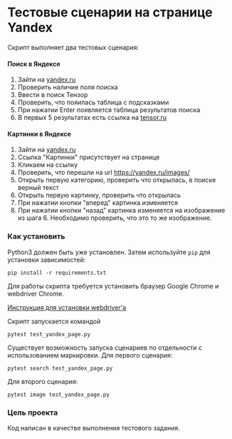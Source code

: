 # Тестовые сценарии на странице Yandex

Cкрипт выполняет два тестовых сценария:
#### Поиск в Яндексе
1. Зайти на [yandex.ru](http://yandex.ru)
2. Проверить наличие поля поиска
3. Ввести в поиск Тензор
4. Проверить, что пояилась таблица с подсказками
5. При нажатии Enter появляется таблица результатов поиска
6. В первых 5 результатах есть ссылка на [tensor.ru](https://tensor.ru)

#### Картинки в Яндексе
1. Зайти на [yandex.ru](http://yandex.ru)
2. Ссылка "Картинки" присутствует на странице
3. Кликаем на ссылку
4. Проверить, что перешли на url https://yandex.ru/images/
5. Открыть первую категорию, проверить что открылась, в поиске верный текст
6. Открыть первую картинку, проверить что открылась
7. При нажатии кнопки "вперед" картинка изменяется
8. При нажатии кнопки "назад" картинка изменяется на изображение из шага 6. Необходимо проверить, что это то же изображение.

### Как установить

Python3 должен быть уже установлен. 
Затем используйте `pip` для установки зависимостей:
```
pip install -r requirements.txt
```
Для работы скрипта требуется установить браузер Google Chrome и webdriver Chrome.

[Инструкция для установки webdriver'а](https://selenium-python.com/install-chromedriver-chrome)

Скрипт запускается командой 
```
pytest test_yandex_page.py
``` 
Существует возможность запуска сценариев по отдельности с использованием маркировки.
Для первого сценария:
```
pytest search test_yandex_page.py
```
Для второго сценария:
```
pytest image test_yandex_page.py
```

### Цель проекта

Код написан в качестве выполнения тестового задания.
